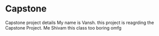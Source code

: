 # Capstone
Capstone project details
My name is Vansh. this project is reagrding the Capstone Project.
Me Shivam this class too boring omfg